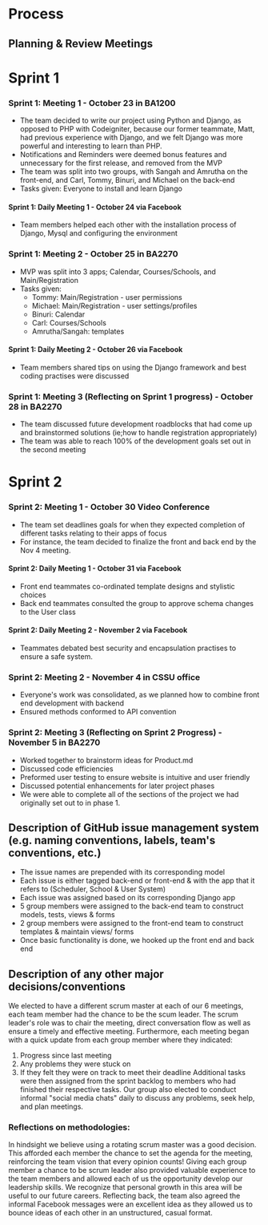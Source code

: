 

# <b>Process</b>

## <b>Planning & Review Meetings</b>
# Sprint 1
### <b>Sprint 1: Meeting 1</b> - October 23 in BA1200
 - The team decided to write our project using Python and Django, as opposed to PHP with Codeigniter, because our former teammate, Matt, had previous experience with Django, and we felt Django was more powerful and interesting to learn than PHP.
 - Notifications and Reminders were deemed bonus features and unnecessary for the first release, and removed from the MVP
 - The team was split into two groups, with Sangah and Amrutha on the front-end, and Carl, Tommy, Binuri, and Michael on the back-end
 - Tasks given: Everyone to install and learn Django
 
#### Sprint 1: Daily Meeting 1  - October 24 via Facebook
 - Team members helped each other with the installation process of Django, Mysql and configuring the environment

### <b>Sprint 1: Meeting 2</b> - October 25 in BA2270
 - MVP was split into 3 apps; Calendar, Courses/Schools, and Main/Registration
 - Tasks given:
	- Tommy: Main/Registration - user permissions
	- Michael: Main/Registration - user settings/profiles
	- Binuri: Calendar
	- Carl: Courses/Schools 
	- Amrutha/Sangah: templates

#### Sprint 1: Daily Meeting 2  - October 26 via Facebook
 - Team members shared tips on using the Django framework and best coding practises were discussed

### <b>Sprint 1: Meeting 3 (Reflecting on Sprint 1 progress)</b> - October 28 in BA2270
 - The team discussed future development roadblocks that had come up and brainstormed solutions (ie;how to handle registration appropriately)
 - The team was able to reach 100% of the development goals set out in the second meeting

# Sprint 2

### <b>Sprint 2: Meeting 1</b> - October 30 Video Conference
 - The team set deadlines goals for when they expected completion of different tasks relating to their apps of focus
  - For instance, the team decided to finalize the front and back end by the Nov 4 meeting.

#### Sprint 2: Daily Meeting 1  - October 31 via Facebook
  - Front end teammates co-ordinated template designs and stylistic choices
  - Back end teammates consulted the group to approve schema changes to the User class
  
#### Sprint 2: Daily Meeting 2  - November 2 via Facebook
  - Teammates debated best security and encapsulation practises to ensure a safe system.

### <b>Sprint 2: Meeting 2</b> - November 4 in CSSU office
 - Everyone's work was consolidated, as we planned how to combine front end development with backend
 - Ensured methods conformed to API convention

### <b>Sprint 2: Meeting 3 (Reflecting on Sprint 2 Progress)</b> - November 5 in BA2270
 - Worked together to brainstorm ideas for Product.md
 - Discussed code efficiencies
 - Preformed user testing to ensure website is intuitive and user friendly
 - Discussed potential enhancements for later project phases
 - We were able to complete all of the sections of the project we had originally set out to in phase 1.


## Description of GitHub issue management system (e.g. naming conventions, labels, team's conventions, etc.)

  - The issue names are prepended with its corresponding model
  - Each issue is either tagged back-end or front-end & with the app that it refers to (Scheduler, School & User System) 
  - Each issue was assigned based on its corresponding Django app
  - 5 group members were assigned to the back-end team to construct models, tests, views & forms
  - 2 group members were assigned to the front-end team to construct templates & maintain views/ forms
  - Once basic functionality is done, we hooked up the front end and back end

## Description of any other major decisions/conventions

We elected to have a different scrum master at each of our 6 meetings, each team member had the chance to be the scum leader. The scrum leader's role was to chair the meeting, direct conversation flow as well as ensure a timely and effective meeting. Furthermore, each meeting began with a quick update from each group member where they indicated: 
  1. Progress since last meeting 
  2. Any problems they were stuck on
  3. If they felt they were on track to meet their deadline
Additional tasks were then assigned from the sprint backlog to members who had finished their respective tasks.
Our group also elected to conduct informal "social media chats" daily to discuss any problems, seek help, and plan meetings.

### Reflections on methodologies:

In hindsight we believe using a rotating scrum master was a good decision. This afforded each member the chance to set the agenda for the meeting, reinforcing the team vision that every opinion counts! Giving each group member a chance to be scrum leader also provided valuable experience to the team members and allowed each of us the opportunity develop our leadership skills. We recognize that personal growth in this area will be useful to our future careers. Reflecting back, the team also agreed the informal Facebook messages were an excellent idea as they allowed us to bounce ideas of each other in an unstructured, casual format.



